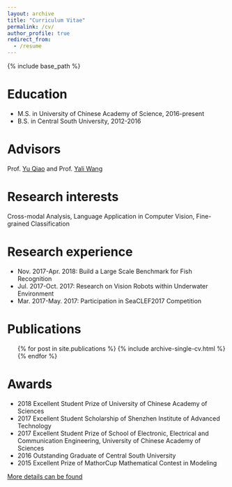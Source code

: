 ```yaml
---
layout: archive
title: "Curriculum Vitae"
permalink: /cv/
author_profile: true
redirect_from:
  - /resume
---
```


{% include base_path %}

Education
======
* M.S. in University of Chinese Academy of Science, 2016-present
* B.S. in Central South University, 2012-2016

Advisors
=====
Prof. <font color="blue">
  <a href="http://mmlab.siat.ac.cn/yuqiao/">Yu Qiao</a>
</font> and 
Prof. <font color="blue">
  <a href="http://english.siat.cas.cn/SI2017/IAIT2017/RC1/CPE_20513/Researchers1/201707/t20170727_181385.html">Yali Wang</a>
                                                                                                              </font>
                                                                                                              
Research interests
=====
Cross-modal Analysis, Language Application in Computer Vision, 
Fine-grained Classification

Research  experience
======
* Nov. 2017-Apr. 2018: Build a Large Scale Benchmark for Fish Recognition
* Jul. 2017-Oct. 2017: Research on Vision Robots within Underwater Environment
* Mar. 2017-May. 2017: Participation in SeaCLEF2017 Competition


Publications
======
  <ul>{% for post in site.publications %}
    {% include archive-single-cv.html %}
  {% endfor %}</ul>
  
Awards
====
* 2018 Excellent Student Prize of University of Chinese Academy of Sciences
* 2017 Excellent Student Scholarship of Shenzhen Institute of Advanced Technology
* 2017 Excellent Student Prize of School of Electronic, Electrical and Communication 
Engineering, University of Chinese Academy of Sciences
* 2016 Outstanding Graduate of Central South University
* 2015 Excellent Prize of MathorCup Mathematical Contest in Modeling

 <font color="navy"> 
  <a href="https://PeiqinZhuang.github.io/files/cv.pdf">More details can be found</a>
  </font>


